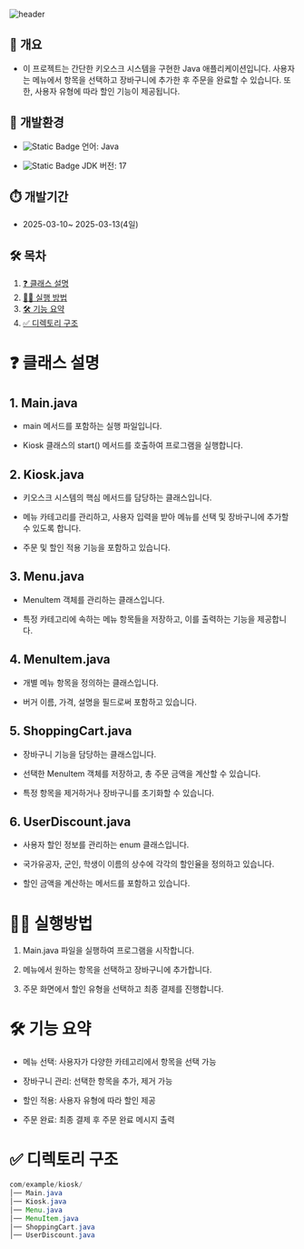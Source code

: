 ![header](https://capsule-render.vercel.app/api?type=waving&color=auto&height=250&section=header&text=Kiosk%20Project&fontSize=80)

## 🤔 개요
- 이 프로젝트는 간단한 키오스크 시스템을 구현한 Java 애플리케이션입니다. 사용자는 메뉴에서 항목을 선택하고 장바구니에 추가한 후 주문을 완료할 수 있습니다. 또한, 사용자 유형에 따라 할인 기능이 제공됩니다.  

##  🌳 개발환경
- ![Static Badge](https://img.shields.io/badge/Java-red?style=flat-square)
 언어: Java

- ![Static Badge](https://img.shields.io/badge/JDK-17-yellow?style=flat-square)
JDK 버전: 17

## ⏱️ 개발기간
- 2025-03-10~ 2025-03-13(4일)

## 🛠 목차  

1. [❓ 클래스 설명](#-클래스-설명)
2. [🙋‍♀️ 실행 방법](#-실행-방법)
3. [🛠 기능 요약](#-기능-요약)
4. [✅ 디렉토리 구조](#-디렉토리-구조)

   
# ❓ 클래스 설명
## 1. Main.java
- main 메서드를 포함하는 실행 파일입니다.

- Kiosk 클래스의 start() 메서드를 호출하여 프로그램을 실행합니다.

 ## 2. Kiosk.java
- 키오스크 시스템의 핵심 메서드를 담당하는 클래스입니다.

- 메뉴 카테고리를 관리하고, 사용자 입력을 받아 메뉴를 선택 및 장바구니에 추가할 수 있도록 합니다.

- 주문 및 할인 적용 기능을 포함하고 있습니다.

 ## 3. Menu.java
- MenuItem 객체를 관리하는 클래스입니다.

- 특정 카테고리에 속하는 메뉴 항목들을 저장하고, 이를 출력하는 기능을 제공합니다.

 ## 4. MenuItem.java

- 개별 메뉴 항목을 정의하는 클래스입니다.

- 버거 이름, 가격, 설명을 필드로써 포함하고 있습니다.

 ## 5. ShoppingCart.java

- 장바구니 기능을 담당하는 클래스입니다.

- 선택한 MenuItem 객체를 저장하고, 총 주문 금액을 계산할 수 있습니다.

- 특정 항목을 제거하거나 장바구니를 초기화할 수 있습니다.

 ## 6. UserDiscount.java

- 사용자 할인 정보를 관리하는 enum 클래스입니다.

- 국가유공자, 군인, 학생이 이름의 상수에 각각의 할인율을 정의하고 있습니다.

- 할인 금액을 계산하는 메서드를 포함하고 있습니다.


# 🙋‍♀️ 실행방법

1. Main.java 파일을 실행하여 프로그램을 시작합니다.

2. 메뉴에서 원하는 항목을 선택하고 장바구니에 추가합니다.

3. 주문 화면에서 할인 유형을 선택하고 최종 결제를 진행합니다.


# 🛠 기능 요약

- 메뉴 선택: 사용자가 다양한 카테고리에서 항목을 선택 가능

- 장바구니 관리: 선택한 항목을 추가, 제거 가능

- 할인 적용: 사용자 유형에 따라 할인 제공

- 주문 완료: 최종 결제 후 주문 완료 메시지 출력

# ✅ 디렉토리 구조
```java
com/example/kiosk/
│── Main.java           
│── Kiosk.java          
│── Menu.java          
│── MenuItem.java       
│── ShoppingCart.java  
│── UserDiscount.java   
```
